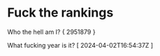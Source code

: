# Fuck the rankings

Who the hell am I?
{ 2951879 }

What fucking year is it?
[ 2024-04-02T16:54:37Z ]
